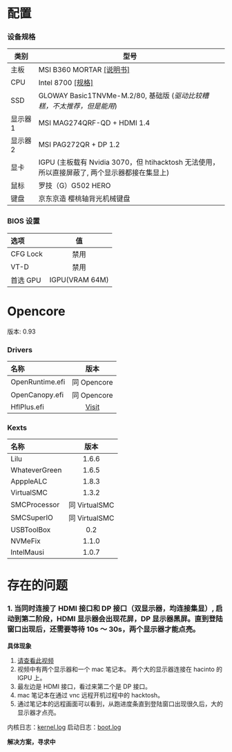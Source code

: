 # 配置

### 设备规格

| 类别     | 型号                                                                                                                                         |
| -------- | -------------------------------------------------------------------------------------------------------------------------------------------- |
| 主板     | MSI B360 MORTAR [\[说明书\]](./docs/M7B23v1.0_SC.pdf)                                                                                        |
| CPU      | Intel 8700 [\[规格\]](https://ark.intel.com/content/www/cn/zh/ark/products/126686/intel-core-i78700-processor-12m-cache-up-to-4-60-ghz.html) |
| SSD      | GLOWAY Basic1TNVMe-M.2/80, 基础版 (_驱动比较糟糕，不太推荐，但是能用_)                                                                       |
| 显示器 1 | MSI MAG274QRF-QD + HDMI 1.4                                                                                                                  |
| 显示器 2 | MSI PAG272QR + DP 1.2                                                                                                                        |
| 显卡     | IGPU (主板载有 Nvidia 3070，但 htihacktosh 无法使用，所以直接屏蔽了, 两个显示器都接在集显上)                                                 |
| 鼠标     | 罗技（G）G502 HERO                                                                                                                           |
| 键盘     | 京东京造 樱桃轴背光机械键盘                                                                                                                  |

### BIOS 设置

| 选项     |       值       |
| :------- | :------------: |
| CFG Lock |      禁用      |
| VT-D     |      禁用      |
| 首选 GPU | IGPU(VRAM 64M) |

# Opencore

版本: 0.93

### Drivers

| 名称            |                                         版本                                         |
| :-------------- | :----------------------------------------------------------------------------------: |
| OpenRuntime.efi |                                     同 Opencore                                      |
| OpenCanopy.efi  |                                     同 Opencore                                      |
| HflPlus.efi     | [Visit](https://github.com/acidanthera/OcBinaryData/blob/master/Drivers/HfsPlus.efi) |

### Kexts

| 名称          |     版本      |
| :------------ | :-----------: |
| Lilu          |     1.6.6     |
| WhateverGreen |     1.6.5     |
| ApppleALC     |     1.8.3     |
| VirtualSMC    |     1.3.2     |
| SMCProcessor  | 同 VirtualSMC |
| SMCSuperIO    | 同 VirtualSMC |
| USBToolBox    |      0.2      |
| NVMeFix       |     1.1.0     |
| IntelMausi    |     1.0.7     |

# 存在的问题

### 1. 当同时连接了 HDMI 接口和 DP 接口（双显示器，均连接集显）, 启动到第二阶段，HDMI 显示器会出现花屏，DP 显示器黑屏。直到登陆窗口出现后，还需要等待 10s ～ 30s，两个显示器才能点亮。

**具体现象**

1. [请查看此视频](https://vimeo.com/849849015?share=copy)
2. 视频中有两个显示器和一个 mac 笔记本。 两个大的显示器连接在 hacinto 的 IGPU 上。
3. 最左边是 HDMI 接口，看过来第二个是 DP 接口。
4. mac 笔记本在通过 vnc 远程开机过程中的 hacktosh。
5. 通过笔记本的远程画面可以看到，从跑进度条直到登陆窗口出现很久后，大的显示器才点亮。

内核日志：[kernel.log](https://github.com/daoye/hackintosh/files/12208577/kernal.log)
启动日志：[boot.log](https://github.com/daoye/hackintosh/files/12208578/boot.log)

**解决方案，寻求中**
